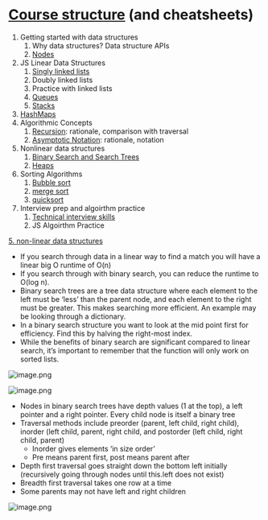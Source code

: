 # [Course structure](https://www.codecademy.com/enrolled/paths/pass-the-technical-interview-with-javascript) (and cheatsheets)

1. Getting started with data structures
   1. Why data structures? Data structure APIs
   2. [Nodes](https://www.codecademy.com/learn/paths/pass-the-technical-interview-with-javascript/tracks/getting-started-with-data-structures-js/modules/nodes-js/cheatsheet)
2. JS Linear Data Structures
   1. [Singly linked lists](https://www.codecademy.com/learn/paths/pass-the-technical-interview-with-javascript/tracks/javascript-linear-data-structures/modules/singly-linked-lists-js/cheatsheet)
   2. Doubly linked lists
   3. Practice with linked lists
   4. [Queues](https://www.codecademy.com/learn/paths/pass-the-technical-interview-with-javascript/tracks/javascript-linear-data-structures/modules/queues-js/cheatsheet)
   5. [Stacks](https://www.codecademy.com/learn/paths/pass-the-technical-interview-with-javascript/tracks/javascript-linear-data-structures/modules/stacks-js/cheatsheet)
3. [HashMaps](https://www.codecademy.com/learn/paths/pass-the-technical-interview-with-javascript/tracks/hash-maps-js/modules/hash-maps-js/cheatsheet)
4. Algorithmic Concepts
   1. [Recursion](https://www.codecademy.com/learn/paths/pass-the-technical-interview-with-javascript/tracks/asymptotic-notation-and-big-o-js/modules/recursion-js/cheatsheet): rationale, comparison with traversal
   2. [Asymptotic Notation](https://www.codecademy.com/learn/paths/pass-the-technical-interview-with-javascript/tracks/asymptotic-notation-and-big-o-js/modules/asymptotic-notation-js/cheatsheet): rationale, notation
5. Nonlinear data structures
   1. [Binary Search and Search Trees](https://www.codecademy.com/learn/paths/pass-the-technical-interview-with-javascript/tracks/nonlinear-data-structures-js/modules/binary-trees-and-search-trees-js/cheatsheet)
   2. [Heaps](https://www.codecademy.com/learn/paths/pass-the-technical-interview-with-javascript/tracks/nonlinear-data-structures-js/modules/heaps-js/cheatsheet)
6. Sorting Algorithms
   1. [Bubble sort](https://www.codecademy.com/learn/paths/pass-the-technical-interview-with-javascript/tracks/sorting-algorithms-js/modules/bubble-sort-js/cheatsheet)
   2. [merge sort](https://www.codecademy.com/learn/paths/pass-the-technical-interview-with-javascript/tracks/sorting-algorithms-js/modules/merge-sort-js/cheatsheet)
   3. [quicksort](https://www.codecademy.com/learn/paths/pass-the-technical-interview-with-javascript/tracks/sorting-algorithms-js/modules/quicksort-js/cheatsheet)
7. Interview prep and algoirthm practice
   1. [Technical interview skills](https://www.codecademy.com/learn/paths/pass-the-technical-interview-with-javascript/tracks/javascript-interview-prep-and-algorithm-practice/modules/technical-interview-skills/cheatsheet)
   2. JS Algoirthm Practice

[5. non-linear data structures](https://www.notion.so/5-non-linear-data-structures-11915e2a42b4807cb9b8c03de1b0244b?pvs=21)

- If you search through data in a linear way to find a match you will have a linear big O runtime of O(n)
- If you search through with binary search, you can reduce the runtime to O(log n).
- Binary search trees are a tree data structure where each element to the left must be ‘less’ than the parent node, and each element to the right must be greater. This makes searching more efficient. An example may be looking through a dictionary.
- In a binary search structure you want to look at the mid point first for efficiency. Find this by halving the right-most index.
- While the benefits of binary search are significant compared to linear search, it’s important to remember that the function will only work on sorted lists.

![image.png](https://prod-files-secure.s3.us-west-2.amazonaws.com/400dac7f-edd8-4a0d-8ad4-c8f2ba01e8a6/cb2c7147-b94c-48da-b536-05db5d4d09cf/image.png)

![image.png](https://prod-files-secure.s3.us-west-2.amazonaws.com/400dac7f-edd8-4a0d-8ad4-c8f2ba01e8a6/de49703a-6091-4ed5-b4c6-d21e49f5a27a/image.png)

- Nodes in binary search trees have depth values (1 at the top), a left pointer and a right pointer. Every child node is itself a binary tree
- Traversal methods include preorder (parent, left child, right child), inorder (left child, parent, right child, and postorder (left child, right child, parent)
  - Inorder gives elements ‘in size order’
  - Pre means parent first, post means parent after
- Depth first traversal goes straight down the bottom left initially (recursively going through nodes until this.left does not exist)
- Breadth first traversal takes one row at a time
- Some parents may not have left and right children

![image.png](https://prod-files-secure.s3.us-west-2.amazonaws.com/400dac7f-edd8-4a0d-8ad4-c8f2ba01e8a6/9851a859-774c-43cf-83fa-ad584eb806aa/image.png)
